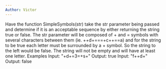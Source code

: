 ```yaml
---
Author: Victor
---
```



Have the function SimpleSymbols(str) take the str parameter being passed and determine if it is an acceptable sequence by either returning the string true or false. The str parameter will be composed of + and = symbols with several characters between them (ie. ++d+===+c++==a) and for the string to be true each letter must be surrounded by a + symbol. So the string to the left would be false. The string will not be empty and will have at least one letter.
Examples
Input: "+d+=3=+s+"
Output: true
Input: "f++d+"
Output: false